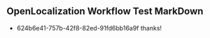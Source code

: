 ## OpenLocalization Workflow Test MarkDown
* 624b6e41-757b-42f8-82ed-91fd6bb16a9f thanks!

<!--HONumber=Feb17_HO2-->


